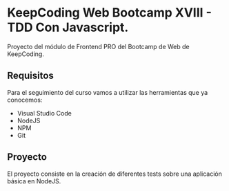 # KeepCoding Web Bootcamp XVIII - TDD Con Javascript.
Proyecto del módulo de Frontend PRO del Bootcamp de Web de KeepCoding.

## Requisitos
Para el seguimiento del curso vamos a utilizar las herramientas que ya conocemos:
- Visual Studio Code
- NodeJS
- NPM
- Git

## Proyecto
El proyecto consiste en la creación de diferentes tests sobre una aplicación básica en NodeJS.